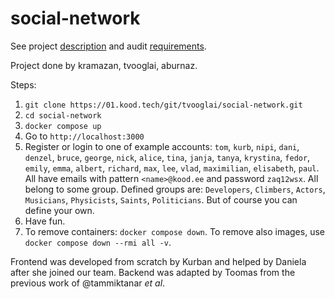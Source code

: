 # social-network

See project [description](https://github.com/01-edu/public/tree/master/subjects/social-network) and audit [requirements](https://github.com/01-edu/public/tree/master/subjects/social-network/audit).

Project done by kramazan, tvooglai, aburnaz.

Steps:
1. `git clone https://01.kood.tech/git/tvooglai/social-network.git`
2. `cd social-network`
3. `docker compose up`
4. Go to `http://localhost:3000`
5. Register or login to one of example accounts: `tom`, `kurb`, `nipi`, `dani`, `denzel`, `bruce`, `george`, `nick`, `alice`, `tina`, `janja`, `tanya`, `krystina`, `fedor`, `emily`, `emma`, `albert`, `richard`, `max`, `lee`, `vlad`, `maximilian`, `elisabeth`, `paul`. All have emails with pattern `<name>@kood.ee` and password `zaq12wsx`. All belong to some group. Defined groups are: `Developers`, `Climbers`, `Actors`, `Musicians`, `Physicists`, `Saints`, `Politicians`. But of course you can define your own.
6. Have fun.
7. To remove containers: `docker compose down`. To remove also images, use `docker compose down --rmi all -v`.

Frontend was developed from scratch by Kurban and helped by Daniela after she joined our team. Backend was adapted by Toomas from the previous work of @tammiktanar *et al*.

